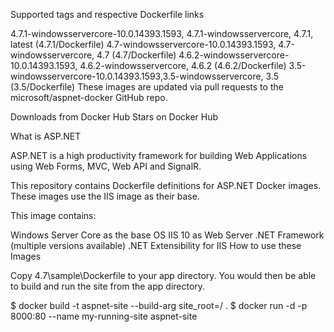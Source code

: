 Supported tags and respective Dockerfile links

4.7.1-windowsservercore-10.0.14393.1593, 4.7.1-windowsservercore, 4.7.1, latest (4.7.1/Dockerfile)
4.7-windowsservercore-10.0.14393.1593, 4.7-windowsservercore, 4.7 (4.7/Dockerfile)
4.6.2-windowsservercore-10.0.14393.1593, 4.6.2-windowsservercore, 4.6.2 (4.6.2/Dockerfile)
3.5-windowsservercore-10.0.14393.1593,3.5-windowsservercore, 3.5 (3.5/Dockerfile)
These images are updated via pull requests to the microsoft/aspnet-docker GitHub repo.

Downloads from Docker Hub Stars on Docker Hub

What is ASP.NET

ASP.NET is a high productivity framework for building Web Applications using Web Forms, MVC, Web API and SignalR.

This repository contains Dockerfile definitions for ASP.NET Docker images. These images use the IIS image as their base.

This image contains:

Windows Server Core as the base OS
IIS 10 as Web Server
.NET Framework (multiple versions available)
.NET Extensibility for IIS
How to use these Images

Copy 4.7\sample\Dockerfile to your app directory. You would then be able to build and run the site from the app directory.

$ docker build -t aspnet-site --build-arg site_root=/ .
$ docker run -d -p 8000:80 --name my-running-site aspnet-site

